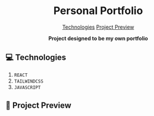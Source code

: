 <h1 align='center' style='font-weight:bold'>Personal Portfolio</h1>

<p align='center'>
  <a href='#tech'>Technologies</a>
  <a href='#preview'>Project Preview</a>
</p>

<p align="center">
    <b>Project designed to be my own portfolio</b>
</p>

<h2 id="tech">💻 Technologies</h2>

1. ``REACT``
2. ``TAILWINDCSS``
3. ``JAVASCRIPT``

<h2 id="preview">🔎 Project Preview</h2>




